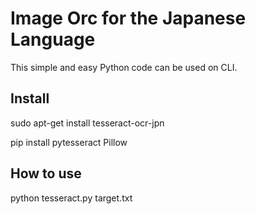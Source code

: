 # Image Orc for the Japanese Language
This simple and easy Python code can be used on CLI.

## Install
sudo apt-get install tesseract-ocr-jpn

pip install pytesseract Pillow

## How to use
python tesseract.py target.txt


